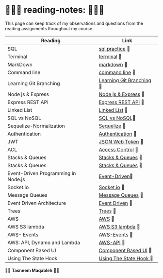 #  👩🏻‍💻 reading-notes: 👩🏻‍💻  
This page can keep track of my observations and questions from the reading assignments throughout my course.

| **Reading**      | **Link**|
| -----------      | ----------- |
|     SQL          |  [sql practice](sql.md) 📁   |
|    Terminal      |  [terminal](terminal.md) 📁  |
|    MarkDown      |  [markdown](markdown.md) 📁  |
|   Command line   |  [command line](commandline.md) 📁|
| Learning Git Branching |[Learning Git Branching](gitBranching.md) 📁|
| Node js & Express| [Node js & Express](Express.md) 📁|
| Express REST API | [Express REST API](/ExpressRestApi.md) 📁|
| Linked List      | [Linked List](/linkedList.md) 📁 |
| SQL vs NoSQL     | [SQL vs NoSQL](./sqlVsNosql.md)📁 |
|Sequelize-Normalization | [Sequelize](./%20Sequelize.md) 📁 |
| Authentication   | [Authentication](./Authentication.md) 📁|
|       JWT        | [JSON Web Token](./jwt.md) 📁|
|       ACL        | [Access Control](./ACL.md) 📁|
| Stacks & Queues  | [Stacks & Queues](./Stacks%20%26%20Queues.md) 📁|
| Stacks & Queues  | [Stacks & Queues](./Stacks%20%26%20Queues.md) 📁|
|Event-Driven Programming in Node.js| [Event-Driven](./Event-Driven.md)📁|
| Socket.io | [Socket.io](./Socket.io.md) 📁|
| Message Queues | [Message Queues](./Message-Queues.md) 📁|
| Event Driven Architecture | [Event Driven](./EventDrivenArchitecture.md) 📁|
|      Trees     | [Trees](./Trees.md) 📁|
|      AWS     | [AWS](./aws.md) 📁|
|      AWS S3 lambda    | [AWS S3 lambda](./AWS-S3-lambda.md) 📁|
|      AWS- Events    | [ AWS-Events](./AWS-Events.md) 📁|
| AWS: API, Dynamo and Lambda    | [ AWS-API](./AWS-API.md) 📁|
| Component Based UI    | [ Component Based UI](./ComponentBasedUI.md) 📁|
| Using The State Hook  | [ Using The State Hook ](./UsingStateHook.md) 📁|













👩‍💻 **Tasneem Maqableh** 👩‍💻 
